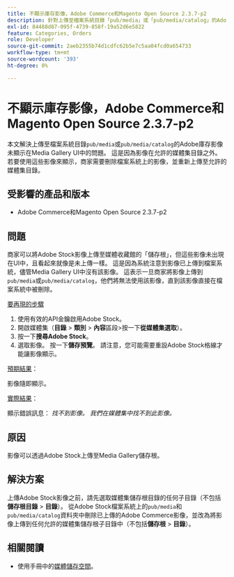 ```yaml
---
title: 不顯示庫存影像，Adobe Commerce和Magento Open Source 2.3.7-p2
description: 針對上傳至檔案系統目錄「pub/media」或「pub/media/catalog」的Adobe庫存影像未顯示在Media Gallery UI中的問題，本文提供解決方案。 這是因為影像在允許的媒體集目錄之外。 若要使用這些影像來顯示，商家需要刪除檔案系統上的影像，並重新上傳至允許的媒體集目錄。
exl-id: 84488d87-095f-4739-858f-19a52d6e5822
feature: Categories, Orders
role: Developer
source-git-commit: 2aeb2355b74d1cdfc62b5e7c5aa04fcd0a654733
workflow-type: tm+mt
source-wordcount: '393'
ht-degree: 0%

---
```


# 不顯示庫存影像，Adobe Commerce和Magento Open Source 2.3.7-p2

本文解決上傳至檔案系統目錄`pub/media`或`pub/media/catalog`的Adobe庫存影像未顯示在Media Gallery UI中的問題。 這是因為影像在允許的媒體集目錄之外。 若要使用這些影像來顯示，商家需要刪除檔案系統上的影像，並重新上傳至允許的媒體集目錄。

## 受影響的產品和版本

* Adobe Commerce和Magento Open Source 2.3.7-p2


## 問題

商家可以將Adobe Stock影像上傳至媒體收藏館的「儲存根」，但這些影像未出現在UI中，且看起來就像是未上傳一樣。 這是因為系統注意到影像已上傳到檔案系統，儘管Media Gallery UI中沒有該影像。 這表示一旦商家將影像上傳到`pub/media`或`pub/media/catalog`，他們將無法使用該影像，直到該影像直接在檔案系統中被刪除。

<u>要再現的步驟</u>

1. 使用有效的API金鑰啟用Adobe Stock。
1. 開啟媒體集（**目錄** > **類別** > **內容**&#x200B;區段>按一下&#x200B;**從媒體集選取**）。
1. 按一下&#x200B;**搜尋Adobe Stock**。
1. 選取影像。 按一下&#x200B;**儲存預覽**。 請注意，您可能需要重設Adobe Stock格線才能讓影像顯示。

<u>預期結果</u>：

影像隨即顯示。

<u>實際結果</u>：

顯示錯誤訊息： *找不到影像。 我們在媒體集中找不到此影像。*

## 原因

影像可以透過Adobe Stock上傳至Media Gallery儲存根。

## 解決方案

上傳Adobe Stock影像之前，請先選取媒體集儲存根目錄的任何子目錄（不包括&#x200B;**儲存根目錄** > **目錄**）。
從Adobe Stock檔案系統上的`pub/media`和`pub/media/catalog`資料夾中刪除已上傳的Adobe Commerce影像，並改為將影像上傳到任何允許的媒體集儲存根子目錄中（不包括&#x200B;**儲存根** > **目錄**）。

## 相關閱讀

* 使用手冊中的[媒體儲存空間](https://experienceleague.adobe.com/zh-hant/docs/commerce-admin/content-design/wysiwyg/storage/media-storage)。
